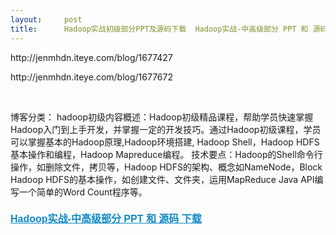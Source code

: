 ```yaml
---
layout:     post
title:      Hadoop实战初级部分PPT及源码下载  Hadoop实战-中高级部分 PPT 和 源码 下载
---
```

<div id="article_content" class="article_content clearfix csdn-tracking-statistics" data-pid="blog" data-mod="popu_307" data-dsm="post">
								            <link rel="stylesheet" href="https://csdnimg.cn/release/phoenix/template/css/ck_htmledit_views-f76675cdea.css">
						<div class="htmledit_views" id="content_views">
                
<p>http://jenmhdn.iteye.com/blog/1677427<br></p>
<p>http://jenmhdn.iteye.com/blog/1677672<br></p>
<p><br></p>
<p>博客分类： hadoop初级内容概述：Hadoop初级精品课程，帮助学员快速掌握Hadoop入门到上手开发，并掌握一定的开发技巧。通过Hadoop初级课程，学员可以掌握基本的Hadoop原理,Hadoop环境搭建, Hadoop Shell，Hadoop HDFS基本操作和编程，Hadoop Mapreduce编程。 技术要点：Hadoop的Shell命令行操作，如删除文件，拷贝等，Hadoop HDFS的架构、概念如NameNode，Block Hadoop HDFS的基本操作，如创建文件、文件夹，运用MapReduce
 Java API编写一个简单的Word Count程序等。</p>
<p></p>
<h3 style="font-size:16px;line-height:1.5em;font-family:Helvetica, Tahoma, Arial, sans-serif;">
<a href="http://jenmhdn.iteye.com/blog/1677672" rel="nofollow" style="color:rgb(16,138,198);">Hadoop实战-中高级部分 PPT 和 源码 下载</a></h3>
<br><p></p>
            </div>
                </div>